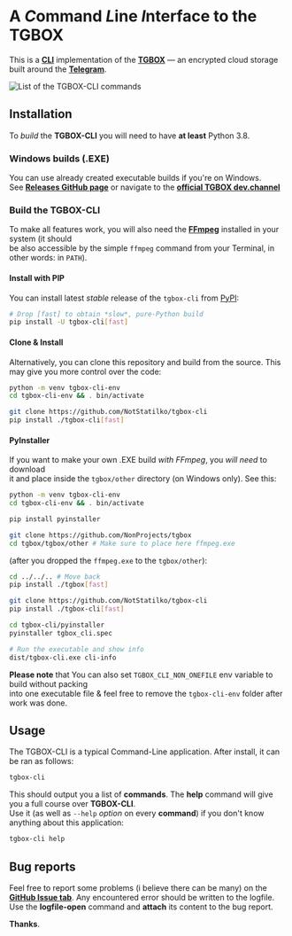 # A *C*ommand *L*ine *I*nterface to the TGBOX

This is a [**CLI**](https://en.wikipedia.org/wiki/Command-line_interface) implementation of the [**TGBOX**](https://github.com/NonProjects/tgbox/) — an encrypted cloud storage built around the [**Telegram**](https://telegram.org).

![List of the TGBOX-CLI commands](https://github.com/NotStatilko/tgbox-cli/assets/43419673/b84b98e9-1ea1-432f-86d3-07a018d315bc)
## Installation

To *build* the **TGBOX-CLI** you will need to have **at least** Python 3.8.

### Windows builds (.EXE)

You can use already created executable builds if you're on Windows.\
See [**Releases GitHub page**](https://github.com/NotStatilko/tgbox-cli/releases) or navigate to the [**official TGBOX dev.channel**](https://t.me/nontgbox)

### Build the TGBOX-CLI

To make all features work, you will also need the [**FFmpeg**](https://ffmpeg.org/download.html) installed in your system (it should\
be also accessible by the simple ``ffmpeg`` command from your Terminal, in other words: in ``PATH``).

#### Install with PIP

You can install latest *stable* release of the ``tgbox-cli`` from [PyPI](https://pypi.org/project/tgbox-cli):
```bash
# Drop [fast] to obtain *slow*, pure-Python build
pip install -U tgbox-cli[fast]
```

#### Clone & Install

Alternatively, you can clone this repository and build from the source. This may give you more control over the code:
```bash
python -m venv tgbox-cli-env
cd tgbox-cli-env && . bin/activate

git clone https://github.com/NotStatilko/tgbox-cli
pip install ./tgbox-cli[fast]
```
#### PyInstaller

If you want to make your own .EXE build *with FFmpeg*, you *will need* to download\
it and place inside the ``tgbox/other`` directory (on Windows only). See this:
```bash
python -m venv tgbox-cli-env
cd tgbox-cli-env && . bin/activate

pip install pyinstaller

git clone https://github.com/NonProjects/tgbox
cd tgbox/tgbox/other # Make sure to place here ffmpeg.exe
```
(after you dropped the ``ffmpeg.exe`` to the ``tgbox/other``):
```bash
cd ../../.. # Move back
pip install ./tgbox[fast]

git clone https://github.com/NotStatilko/tgbox-cli
pip install ./tgbox-cli[fast]

cd tgbox-cli/pyinstaller
pyinstaller tgbox_cli.spec

# Run the executable and show info
dist/tgbox-cli.exe cli-info
```
**Please note** that You can also set `TGBOX_CLI_NON_ONEFILE` env variable to build without packing \
into one executable file & feel free to remove the ``tgbox-cli-env`` folder after work was done.

## Usage

The TGBOX-CLI is a typical Command-Line application. After install, it can be ran as follows:
```bash
tgbox-cli
```
This should output you a list of **commands**. The **help** command will give you a full course over **TGBOX-CLI**.\
Use it (as well as ``--help`` *option* on every **command**) if you don't know anything about this application:
```bash
tgbox-cli help
```

## Bug reports

Feel free to report some problems (i believe there can be many) on the [**GitHub Issue tab**](https://github.com/NotStatilko/tgbox-cli/issues). Any encountered error should be written to the logfile. Use the **logfile-open** command and **attach** its content to the bug report.

**Thanks**.
